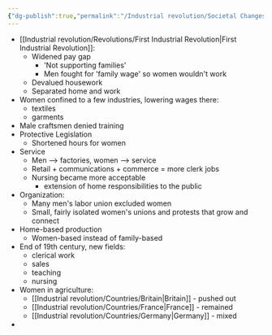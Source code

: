 ```yaml
---
{"dg-publish":true,"permalink":"/Industrial revolution/Societal Changes/Women/"}
---
```



* [[Industrial revolution/Revolutions/First Industrial Revolution\|First Industrial Revolution]]:
	* Widened pay gap
		* 'Not supporting families'
		* Men fought for 'family wage' so women wouldn't work
	* Devalued housework
	* Separated home and work
* Women confined to a few industries, lowering wages there:
	* textiles
	* garments
* Male craftsmen denied training
* Protective Legislation
	* Shortened hours for women
* Service
	* Men --> factories, women --> service
	* Retail + communications + commerce = more clerk jobs
	* Nursing became more acceptable
		* extension of home responsibilities to the public
* Organization:
	* Many men's labor union excluded women
	* Small, fairly isolated women's unions and protests that grow and connect
* Home-based production
	* Women-based instead of family-based
* End of 19th century, new fields:
	* clerical work
	* sales
	* teaching
	* nursing
* Women in agriculture:
	* [[Industrial revolution/Countries/Britain\|Britain]] - pushed out
	* [[Industrial revolution/Countries/France\|France]] - remained
	* [[Industrial revolution/Countries/Germany\|Germany]] - mixed
* 